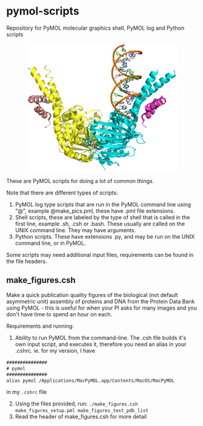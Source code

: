 # pymol-scripts
Repository for PyMOL molecular graphics shell, PyMOL log and Python scripts 

<p align="center">
  <img src="test/4W9M-4-b.png" width="400"></img>
</p>

These are PyMOL scripts for doing a lot of common things. 

Note that there are different types of scripts:
1) PyMOL log type scripts that are run in the PyMOL command line using "@", example @make_pics.pml, these have .pml file extensions.
2) Shell scripts, these are labeled by the type of shell that is called in the first line, example .sh, .csh or .bash. These usually are called on the UNIX command line. They may have arguments.
3) Python scripts. These have extensions .py, and may be run on the UNIX command line, or in PyMOL.

Some scripts may need additional input files, requirements can be found in the file headers.


## make_figures.csh
Make a quick publication quality figures of the biological (not default asymmetric unit) assembly of proteins and DNA from the Protein Data Bank using PyMOL - this is useful for when your PI asks for many images and you don't have time to spend an hour on each.


Requirements and running:
1. Ability to run PyMOL from the command-line. The .csh file builds it's own input script, and executes it, therefore you need an alias in your .cshrc. ie. for my version, I have 


```shell
###############
# pymol
###############
alias pymol /Applications/MacPyMOL.app/Contents/MacOS/MacPyMOL
```
in my `.cshrc` file

2. Using the files provided, run:
`./make_figures.csh make_figures_setup.pml make_figures_test_pdb_list`
3. Read the header of make_figures.csh for more detail
